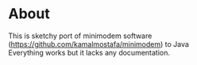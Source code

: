 # About

This is sketchy port of minimodem software (https://github.com/kamalmostafa/minimodem) to Java  
Everything works but it lacks any documentation.
